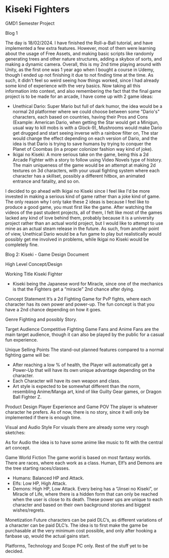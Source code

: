 # Kiseki Fighters
GMD1 Semester Project

Blog 1 

The day is 18/02/2024. I have finished the Roll-a-Ball tutorial, and have implemented a few extra features. However, most of them were learning about the usage of Free Assets, and making basic scripts like randomly generating trees and other nature structures, adding a skybox of sorts, and making a dynamic camera. 
Overall, this is my 2nd time playing around with Unity, as the first one was 1 year ago when I bought a course in Udemy, though I ended up not finishing it due to not finding time at the time. As such, it didn't feel so weird seeing how things worked, since I had already some kind of experience with the very basics.
Now taking all this information into context, and also remembering the fact that the final game project is to be made for an arcade, I have come up with 2 game ideas:
- Unethical Dario: Super Mario but full of dark humor, the idea would be a normal 2d platformer where we could choose between some "Dario's" characters, each based on countries, having their Pros and Cons (Example: American Dario, when getting the Star would get a Minigun, usual way to kill mobs is with a Glock-9), Mushrooms would make Dario get drugged and start seeing inverse with a rainbow filter on, The star would change the effect depending on each version of Dario, and the idea is that Dario is trying to save humans by trying to conquer the Planet of Coombas (in a proper colonizer fashion way kind of joke).
- Ikigai no Kiseki: A more serious take on the game, being this a 2d Arcade Fighter with a story to follow using Video Novels type of history. The main uniqueness of the game would be an attempt at making 2d textures on 3d characters, with your usual fighting system where each character has a skillset, possibly a different hitbox, an animated entrance and fatality, and so on.

I decided to go ahead with Ikigai no Kiseki since I feel like I'd be more invested in making a serious kind of game rather than a joke kind of game. The only reason why I only take these 2 ideas is because I feel like to produce a good game, you must first like the game. After watching the videos of the past student projects, all of them, I felt like most of the games lacked any kind of love behind them, probably because it is a university project rather than an actual world project, but I would like to attempt to use mine as an actual steam release in the future. As such, from another point of view, Unethical Dario would be a fun game to play but realistically would possibly get me involved in problems, while Ikigai no Kiseki would be completely fine.



Blog 2:
Kiseki - Game Design Document

High Level Concept/Design

Working Title
Kiseki Fighter
-	Kiseki being the Japanese word for Miracle, since one of the mechanics is that the Fighters get a “miracle” 2nd chance after dying.

Concept Statement
It’s a 2d Fighting Game for PvP fights, where each character has its own power and power-up. The fun concept is that you have a 2nd chance depending on how it goes.

Genre
Fighting and possibly Story. 

Target Audience
Competitive Fighting Game Fans and Anime Fans are the main target audience, though it can also be played by the public for a casual fun experience.

Unique Selling Points
The stand-out planned features compared to a normal fighting game will be:
-	After reaching a low % of health, the Player will automatically get a Power-Up that will have its own unique advantage depending on the character.
-	Each Character will have its own weapon and class.
-	Art style is expected to be somewhat different than the norm, resembling Anime/Manga art, kind of like Guilty Gear games, or Dragon Ball Fighter Z.


Product Design
Player Experience and Game POV
The player is whatever character he prefers. As of now, there is no story, since it will only be implemented if there is enough time.

Visual and Audio Style
For visuals there are already some very rough sketches:
 
 
As for Audio the idea is to have some anime like music to fit with the central art concept.

Game World Fiction
The game world is based on most fantasy worlds. There are races, where each work as a class. Human, Elf’s and Demons are the tree starting races/classes.
-	Humans: Balanced HP and Attack.
-	Elfs: Low HP, High Attack.
-	Demons: High HP, Low Attack.
Every being has a “Jinsei no Kiseki”, or Miracle of Life, where there is a hidden form that can only be reached when the user is close to its death. These power ups are unique to each character and based on their own background stories and biggest wishes/regrets.

Monetization
Future characters can be paid DLC’s, as different variations of a character can be paid DLC’s.
The idea is to first make the game be purchasable at the very minimum cost possible, and only after hooking a fanbase up, would the actual gains start.

Platforms, Technology and Scope
PC only. Rest of the stuff yet to be decided.
